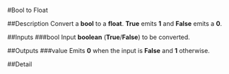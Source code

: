 #Bool to Float

##Description
Convert a **bool** to a **float**. **True** emits **1** and **False** emits a **0**.

##Inputs
###bool
Input **boolean** (**True**/**False**) to be converted.

##Outputs
###value
Emits **0** when the input is **False** and **1** otherwise.

##Detail


